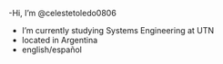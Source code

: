 -Hi, I’m @celestetoledo0806
- I’m currently studying Systems Engineering at UTN
- located in Argentina
- english/español

<!---
celestetoledo0806/celestetoledo0806 is a ✨ special ✨ repository because its `README.md` (this file) appears on your GitHub profile.
You can click the Preview link to take a look at your changes.
--->
